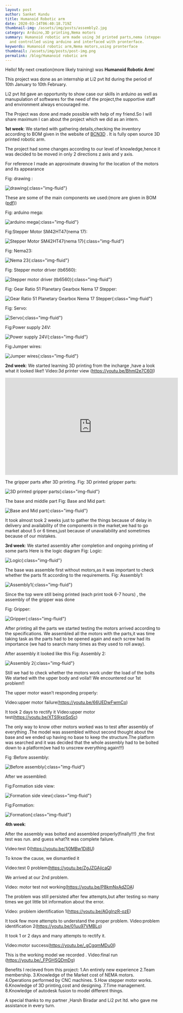 ```yaml
---
layout: post
author: Sanket Kundu
title: Humanoid Robotic arm
date: 2020-03-14T06:40:18.719Z
thumbnail-img: /assets/img/posts/assembly2.jpg
category: Arduino,3D printing,Nema motors
summary: Humanoid robotic arm made using 3d printed parts,nema (stepper motors)
  and controlled using arduino and interfaced with pronterface.
keywords: Humanoid robotic arm,Nema motors,using pronterface
thumbnail: /assets/img/posts/post-img.png
permalink: /blog/Humanoid robotic arm
---
```

Hello! My next creation(more likely training) was **Humanoid Robotic Arm**!

This project was done as an internship at Li2 pvt ltd during the period of 10th January to 10th February.

Li2 pvt ltd gave an opportunity to show case our skills in arduino as well as manupulation of softwares for the need of the project,the supportive staff and environment always encouraged me.

The Project was done and made possible with help of my friend.So I will share maximum I can about the project which we did as an intern.

**1st week**:
We started with gathering details,checking the inventory according to BOM given in the website of [BCN3D](https://www.bcn3d.com/bcn3d-moveo-the-future-of-learning/#) .
It is fully open source 3D printed robotic arm.

The project had some changes according to our level of knowledge,hence it was decided to be moved in only 2 directions z axis and y axis.

For reference I made an approximate drawing for the location of the motors and its appearance

Fig: drawing :

![drawing](/assets/img/posts/diagram.jpg "drawing"){:class="img-fluid"}

These are some of the main components we used:(more are given in BOM ([pdf](https://drive.google.com/file/d/14LHNKQbmhss2dg5fZe8fYuVJrBUtA915/view?usp=sharing)))

Fig: arduino mega:

![arduino mega](/assets/img/posts/arduino-mega.jpg "arduino mega"){:class="img-fluid"}

Fig:Stepper Motor SM42HT47(nema 17):

![Stepper Motor SM42HT47(nema 17)](/assets/img/posts/stepper-motor-sm42ht47-nema-17-.jpg "Stepper Motor SM42HT47(nema 17)"){:class="img-fluid"}

Fig: Nema23:

![Nema 23](/assets/img/posts/nema-23.jpg "Nema 23"){:class="img-fluid"}

Fig: Stepper motor driver (tb6560):

![Stepper motor driver (tb6560)](/assets/img/posts/tb6560.jpg "Stepper motor driver (tb6560)"){:class="img-fluid"}

Fig: Gear Ratio 51 Planetary Gearbox Nema 17 Stepper:

![Gear Ratio 51 Planetary Gearbox Nema 17 Stepper](/assets/img/posts/gear-ratio-51-planetary-gearbox-nema-17-stepper.jfif "Gear Ratio 51 Planetary Gearbox Nema 17 Stepper"){:class="img-fluid"}

Fig: Servo:

![Servo](/assets/img/posts/servo-motor.jpg "Servo"){:class="img-fluid"}

Fig:Power supply 24V:

![Power supply 24V](/assets/img/posts/24-v-power-supply.jpg "Power supply 24V"){:class="img-fluid"}

Fig:Jumper wires:

![Jumper wires](/assets/img/posts/cables.jfif "Jumper wires"){:class="img-fluid"}

**2nd week**:
We started learning 3D printing from the incharge ,have a look what it looked like!!
Video:3d printer view (https://youtu.be/Bhml2e7C60I)

<iframe width="560" height="315" src="https://www.youtube.com/embed/Bhml2e7C60I?rel=0&amp;controls=0&amp;showinfo=0" frameborder="0" allow="autoplay; encrypted-media" allowfullscreen=""></iframe>

The gripper parts after 3D printing.
Fig: 3D printed gripper parts:

![3D printed gripper parts](/assets/img/posts/3d-printed-gripper.jpg "3D printed gripper parts"){:class="img-fluid"}

The base and middle part
Fig: Base and Mid part:

![Base and Mid part](/assets/img/posts/mid-part.jpg "Base and Mid part"){:class="img-fluid"}

It took almost took 2 weeks just to gather the things because of delay in delivery and availability of the components in the market,we had to go market about 5 or 6 times,just because of unavailability and sometimes because of our mistakes.

**3rd week**:
We started assembly after completion and ongoing printing of some parts
Here is the logic diagram
Fig: Logic:

![ Logic](/assets/img/posts/diagram.png " Logic"){:class="img-fluid"}

The base was assemble first without motors,as it was important to check whether the parts fit according to the requirements.
Fig: Assembly1:

![Assembly1](/assets/img/posts/assembly-1.jpg "Assembly1"){:class="img-fluid"}

Since the top were still being printed (each print took 6-7 hours) , the assembly of the gripper was done

Fig: Gripper:

![Gripper](/assets/img/posts/gripper.jpg "Gripper"){:class="img-fluid"}

After printing all the parts we started testing the motors arrived according to the specifications.
We assembled all the motors with the parts,it was time taking task as the parts had to be opened again and each screw had its importance (we had to search many times as they used to roll away).

After assembly it looked like this
Fig: Assembly 2:

![ Assembly 2](/assets/img/posts/assembly2.jpg " Assembly 2"){:class="img-fluid"}

Still we had to check whether the motors work under the load of the bolts
We started with the upper body and voila!!
 We encountered our 1st problem!!

The upper motor wasn’t responding properly:

Video:upper motor failure(https://youtu.be/66UEDwFwmCo)

It took 2 days to rectify it
Video:upper motor test(https://youtu.be/XTS9jxpSqSc)

The only way to know other motors worked was to test after assembly of everything .The model was assembled without second thought about the base and we ended up having no base to keep the structure.The platform was searched and it was decided that the whole assembly had to be bolted down to a platform(we had to unscrew everything again!!!)

Fig :Before assembly:

![Before assembly](/assets/img/posts/before-formation.jpg "Before assembly"){:class="img-fluid"}

After we assembled:

Fig:Formation side view:

![Formation side view](/assets/img/posts/formation-side-view.jpg "Formation side view"){:class="img-fluid"}

Fig:Formation:

![Formation](/assets/img/posts/formation.jpg "Formation"){:class="img-fluid"}

**4th week**:

After the assembly was bolted and assembled properly(finally!!!) ,the first test was run.
and guess what?it was complete failure.

Video:test 0(https://youtu.be/1j0MBw1Di8U)

To know the cause, we dismantled it

Video:test 0 problem(https://youtu.be/ZgJZGAjicaQ)

We arrived at our 2nd problem. 

Video: motor test not working(https://youtu.be/P8kmNxAdZOA)

The problem was still persisted after few attempts,but after testing so many times we got little bit information about the error.

Video: problem identification 1(https://youtu.be/AGgInzR-ozE)

It took few more attempts to understand the proper problem.
Video:problem identification 2(https://youtu.be/01uu97VMBLo)

It took 1 or 2 days and many attempts to rectify it.

Video:motor success(https://youtu.be/_gCgqmMDu0I)

This is the working model we recorded .
Video:final run (https://youtu.be/_FPGHSQDmDg)

Benefits I recieved from this project:
1.An entirely new experience
2.Team membership.
3.Knowledge of the Market cost of NEMA motors.
4.Operations performed by CNC machines.
5.How stepper motor works.
6.Knowledge of 3D printing,cost and designing.
7.Time management.
8.Knowledge of autodesk fusion to model different things.

A special thanks to my partner ,Harsh Biradar and Li2 pvt ltd. who gave me assistance in every turn.